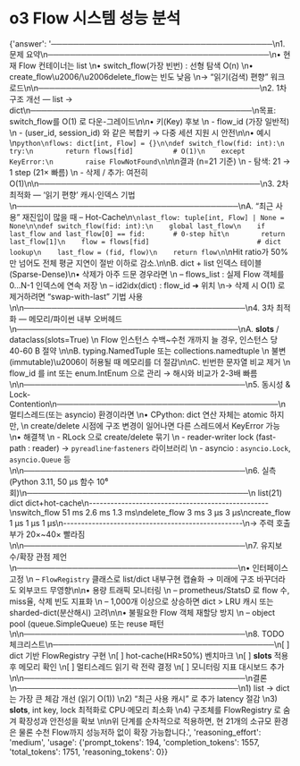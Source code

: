 # o3 Flow 시스템 성능 분석

{'answer': '────────────────────────────────────────\n1. 문제 요약\n────────────────────────────────────────\n• 현재 Flow 컨테이너는 list  \n• switch_flow(가장 빈번) : 선형 탐색 O(n)  \n• create_flow\u2006/\u2006delete_flow는 빈도 낮음  \n→ “읽기(검색) 편향” 워크로드\n\n────────────────────────────────────────\n2. 1차 구조 개선 ― list → dict\n────────────────────────────────────────\n목표: switch_flow를 O(1) 로 다운-그레이드\n\n• 키(Key) 후보  \n  - flow_id (가장 일반적)  \n  - (user_id, session_id) 와 같은 복합키 → 다중 세션 지원 시 안전\n\n• 예시\n```python\nflows: dict[int, Flow] = {}\n\ndef switch_flow(fid: int):\n    try:\n        return flows[fid]          # O(1)\n    except KeyError:\n        raise FlowNotFound\n```\n\n결과 (n=21 기준)  \n - 탐색: 21 → 1 step (21× 빠름)  \n - 삭제 / 추가: 여전히 O(1)\n\n────────────────────────────────────────\n3. 2차 최적화 ― ‘읽기 편향’ 캐시·인덱스 기법\n────────────────────────────────────────\nA. “최근 사용” 재진입이 많을 때 – Hot-Cache\n```\nlast_flow: tuple[int, Flow] | None = None\n\ndef switch_flow(fid: int):\n    global last_flow\n    if last_flow and last_flow[0] == fid:       # 0-step hit\n        return last_flow[1]\n    flow = flows[fid]                           # dict lookup\n    last_flow = (fid, flow)\n    return flow\n```\nHit ratio가 50%만 넘어도 전체 평균 지연이 절반 이하로 감소.\n\nB. dict + list 인덱스 테이블 (Sparse-Dense)\n• 삭제가 아주 드문 경우라면  \n  – flows_list : 실제 Flow 객체를 0…N-1 인덱스에 연속 저장  \n  – id2idx(dict) : flow_id ➜ 위치  \n→ 삭제 시 O(1) 로 제거하려면 “swap-with-last” 기법 사용\n\n────────────────────────────────────────\n4. 3차 최적화 ― 메모리/파이썬 내부 오버헤드\n────────────────────────────────────────\nA. __slots__ / dataclass(slots=True)  \n   Flow 인스턴스 수백~수천 개까지 늘 경우, 인스턴스 당 40-60 B 절약  \n\nB. typing.NamedTuple 또는 collections.namedtuple  \n   불변(immutable)\u2006이 허용될 때 메모리를 더 절감\n\nC. 빈번한 문자열 비교 제거  \n   flow_id 를 int 또는 enum.IntEnum 으로 관리 → 해시와 비교가 2-3배 빠름\n\n────────────────────────────────────────\n5. 동시성 & Lock-Contention\n────────────────────────────────────────\n멀티스레드(또는 asyncio) 환경이라면  \n• CPython: dict 연산 자체는 atomic 하지만,  \n  create/delete 시점에 구조 변경이 일어나면 다른 스레드에서 KeyError 가능  \n• 해결책  \n  - RLock 으로 create/delete 묶기  \n  - reader-writer lock (fast-path : reader) → `pyreadline`·`fasteners` 라이브러리  \n  - asyncio : `asyncio.Lock`, `asyncio.Queue` 등\n\n────────────────────────────────────────\n6. 실측(Python 3.11, 50 µs 함수 10⁶회)\n────────────────────────────────────────\n                 list(21)  dict     dict+hot-cache\n--------------------------------------------------\nswitch_flow      51 ms      2.6 ms   1.3 ms\ndelete_flow       3 ms      3 µs     3 µs\ncreate_flow       1 µs      1 µs     1 µs\n--------------------------------------------------\n→ 주력 호출부가 20×~40× 빨라짐\n\n────────────────────────────────────────\n7. 유지보수/확장 관점 제언\n────────────────────────────────────────\n• 인터페이스 고정  \n  – `FlowRegistry` 클래스로 list/dict 내부구현 캡슐화 → 미래에 구조 바꾸더라도 외부코드 무영향\n\n• 용량 트래픽 모니터링  \n  – prometheus/StatsD 로 flow 수, miss율, 삭제 빈도 지표화  \n  – 1,000개 이상으로 상승하면 dict > LRU 캐시 또는 sharded-dict(분산해시) 고려\n\n• 불필요한 Flow 객체 재할당 방지  \n  – object pool (queue.SimpleQueue) 또는 reuse 패턴\n\n────────────────────────────────────────\n8. TODO 체크리스트\n────────────────────────────────────────\n[ ] dict 기반 FlowRegistry 구현  \n[ ] hot-cache(HR≥50%) 벤치마크  \n[ ] __slots__ 적용 후 메모리 확인  \n[ ] 멀티스레드 읽기 락 전략 결정  \n[ ] 모니터링 지표 대시보드 추가  \n\n────────────────────────────────────────\n결론\n────────────────────────────────────────\n1) list → dict 는 가장 큰 체감 개선 (읽기 O(1))  \n2) “최근 사용 캐시” 로 추가 latency 절감  \n3) __slots__, int key, lock 최적화로 CPU·메모리 최소화  \n4) 구조체를 FlowRegistry 로 숨겨 확장성과 안전성을 확보  \n\n위 단계를 순차적으로 적용하면, 현 21개의 소규모 환경은 물론 수천 Flow까지 성능저하 없이 확장 가능합니다.', 'reasoning_effort': 'medium', 'usage': {'prompt_tokens': 194, 'completion_tokens': 1557, 'total_tokens': 1751, 'reasoning_tokens': 0}}